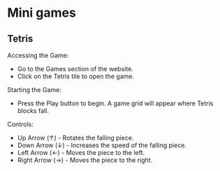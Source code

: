 # Mini games

## Tetris
Accessing the Game:
  - Go to the Games section of the website.
  - Click on the Tetris tile to open the game.

Starting the Game:
  - Press the Play button to begin.
    A game grid will appear where Tetris blocks fall.
    
Controls:
  - Up Arrow (↑) - Rotates the falling piece.
  - Down Arrow (↓) - Increases the speed of the falling piece.
  - Left Arrow (←) - Moves the piece to the left.
  - Right Arrow (→) - Moves the piece to the right.

